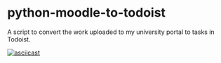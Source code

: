 # python-moodle-to-todoist

A script to convert the work uploaded to my university portal to tasks in Todoist.

[![asciicast](https://asciinema.org/a/615071.svg)](https://asciinema.org/a/615071)